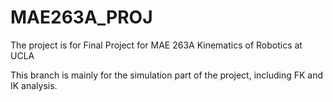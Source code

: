 # MAE263A_PROJ
The project is for Final Project for MAE 263A Kinematics of Robotics at UCLA

This branch is mainly for the simulation part of the project, including FK and IK analysis.
